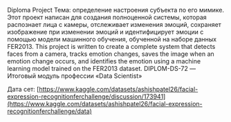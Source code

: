 Diploma Project
Тема: определение настроения субъекта по его мимике. 
Этот проект написан для создания полноценной системы, которая распознает лица с камеры, отслеживает изменения эмоций, сохраняет изображение при изменении эмоций и идентифицирует эмоции с помощью модели машинного обучения, обученной на наборе данных FER2013.
This project is written to create a complete system that detects faces from a camera, tracks emotion changes, saves the image when an emotion change occurs, and identifies the emotion using a machine learning model trained on the FER2013 dataset.
DIPLOM-DS-72 — Итоговый модуль профессии «Data Scientist»

Дата сет: [https://www.kaggle.com/datasets/ashishpatel26/facial-expression-recognitionferchallenge/discussion/173941](https://www.kaggle.com/datasets/ashishpatel26/facial-expression-recognitionferchallenge/data)
